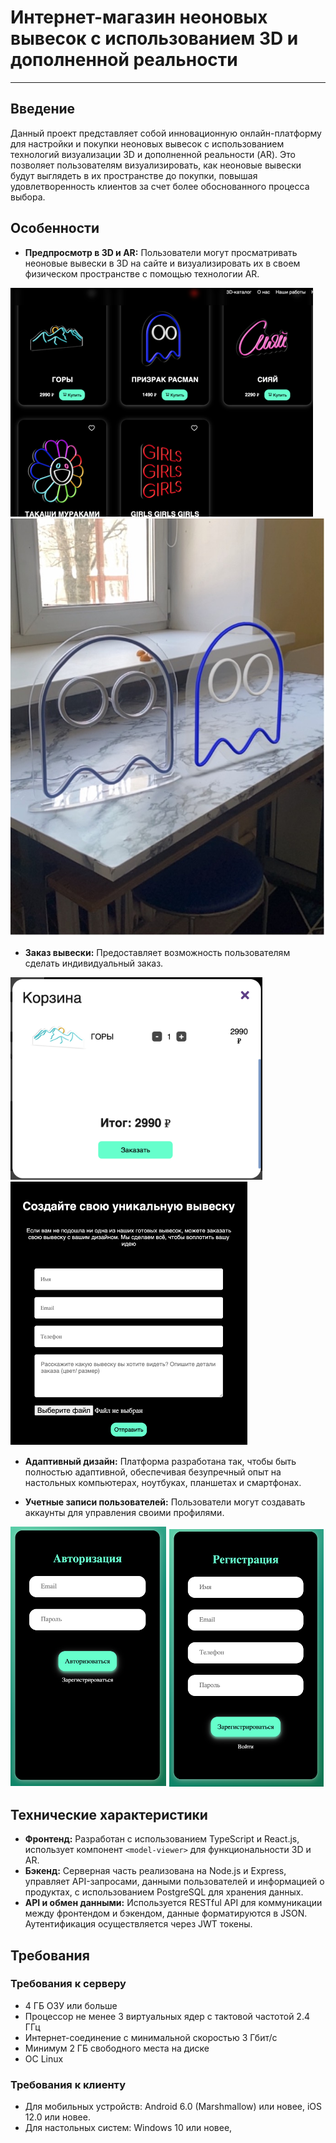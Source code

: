 # Интернет-магазин неоновых вывесок с использованием 3D и дополненной реальности
---
## Введение

Данный проект представляет собой инновационную онлайн-платформу для настройки и покупки неоновых вывесок с использованием технологий визуализации 3D и дополненной реальности (AR). Это позволяет пользователям визуализировать, как неоновые вывески будут выглядеть в их пространстве до покупки, повышая удовлетворенность клиентов за счет более обоснованного процесса выбора.

## Особенности

- **Предпросмотр в 3D и AR:** Пользователи могут просматривать неоновые вывески в 3D на сайте и визуализировать их в своем физическом пространстве с помощью технологии AR.

![1](/images/1.png)
![5](/images/5.jpg)

- **Заказ вывески:** Предоставляет возможность пользователям сделать индивидуальный заказ.

![6](/images/6.png)
![2](/images/2.png)

- **Адаптивный дизайн:** Платформа разработана так, чтобы быть полностью адаптивной, обеспечивая безупречный опыт на настольных компьютерах, ноутбуках, планшетах и смартфонах.

- **Учетные записи пользователей:** Пользователи могут создавать аккаунты для управления своими профилями.

![3](/images/3.png)
![4](/images/4.png)

## Технические характеристики

- **Фронтенд:** Разработан с использованием TypeScript и React.js, использует компонент `<model-viewer>` для функциональности 3D и AR.
- **Бэкенд:** Серверная часть реализована на Node.js и Express, управляет API-запросами, данными пользователей и информацией о продуктах, с использованием PostgreSQL для хранения данных.
- **API и обмен данными:** Используется RESTful API для коммуникации между фронтендом и бэкендом, данные форматируются в JSON. Аутентификация осуществляется через JWT токены.

## Требования

### Требования к серверу

- 4 ГБ ОЗУ или больше
- Процессор не менее 3 виртуальных ядер с тактовой частотой 2.4 ГГц
- Интернет-соединение с минимальной скоростью 3 Гбит/с
- Минимум 2 ГБ свободного места на диске
- ОС Linux

### Требования к клиенту

- Для мобильных устройств: Android 6.0 (Marshmallow) или новее, iOS 12.0 или новее.
- Для настольных систем: Windows 10 или новее,